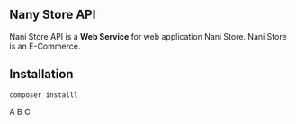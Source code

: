 Nany Store API
------------

Nani Store API is a **Web Service** for web application Nani Store. Nani Store is an E-Commerce.

Installation
------------

`composer installl`

A 
B 
C 
